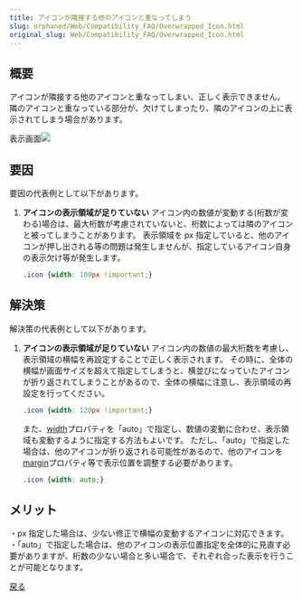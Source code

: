 ```yaml
---
title: アイコンが隣接する他のアイコンと重なってしまう
slug: orphaned/Web/Compatibility_FAQ/Overwrapped_Icon.html
original_slug: Web/Compatibility_FAQ/Overwrapped_Icon.html
---
```

## 概要

アイコンが隣接する他のアイコンと重なってしまい、正しく表示できません。
隣のアイコンと重なっている部分が、欠けてしまったり、隣のアイコンの上に表示されてしまう場合があります。

表示画面![](https://mdn.mozillademos.org/files/9993/0106.jpg)

## 要因

要因の代表例として以下があります。

1. **アイコンの表示領域が足りていない**
    アイコン内の数値が変動する(桁数が変わる)場合は、最大桁数が考慮されていないと、桁数によっては隣のアイコンと被ってしまうことがあります。
    表示領域を px 指定していると、他のアイコンが押し出される等の問題は発生しませんが、指定しているアイコン自身の表示欠け等が発生します。

    ```css
    .icon {width: 100px !important;}
    ```

## 解決策

解決策の代表例として以下があります。

1. **アイコンの表示領域が足りていない**
    アイコン内の数値の最大桁数を考慮し、表示領域の横幅を再設定することで正しく表示されます。
    その時に、全体の横幅が画面サイズを超えて指定してしまうと、横並びになっていたアイコンが折り返されてしまうことがあるので、全体の横幅に注意し、表示領域の再設定を行ってください。

    ```css
    .icon {width: 120px !important;}
    ```

    また、[width](/ja/docs/Web/CSS/width)プロパティを「auto」で指定し、数値の変動に合わせ、表示領域も変動するように指定する方法もよいです。
    ただし、「auto」で指定した場合は、他のアイコンが折り返される可能性があるので、他のアイコンを[margin](/ja/docs/Web/CSS/margin)プロパティ等で表示位置を調整する必要があります。

    ```css
    .icon {width: auto;}
    ```

## メリット

・px 指定した場合は、少ない修正で横幅の変動するアイコンに対応できます。
・「auto」で指定した場合は、他のアイコンの表示位置指定を全体的に見直す必要がありますが、桁数の少ない場合と多い場合で、それぞれ合った表示を行うことが可能となります。

[戻る](/ja/docs/Web/Compatibility_FAQ)
